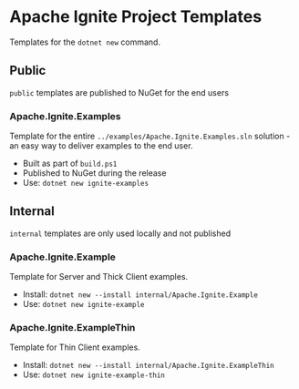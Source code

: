 # Apache Ignite Project Templates

Templates for the `dotnet new` command.

## Public

`public` templates are published to NuGet for the end users

### Apache.Ignite.Examples

Template for the entire `../examples/Apache.Ignite.Examples.sln` solution - an easy way to deliver examples to the end user.
* Built as part of `build.ps1`
* Published to NuGet during the release
* Use: `dotnet new ignite-examples`

## Internal

`internal` templates are only used locally and not published

### Apache.Ignite.Example

Template for Server and Thick Client examples.

* Install: `dotnet new --install internal/Apache.Ignite.Example`
* Use: `dotnet new ignite-example`

### Apache.Ignite.ExampleThin

Template for Thin Client examples.

* Install: `dotnet new --install internal/Apache.Ignite.ExampleThin`
* Use: `dotnet new ignite-example-thin`
